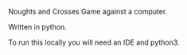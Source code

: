 Noughts and Crosses Game against a computer.

Written in python.

To run this locally you will need an IDE and python3.
